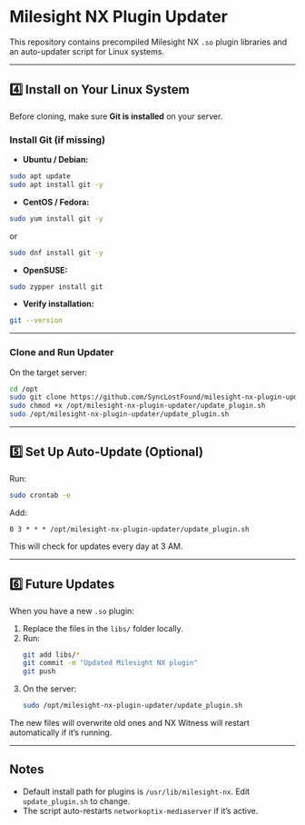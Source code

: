 # Milesight NX Plugin Updater

This repository contains precompiled Milesight NX `.so` plugin libraries and an auto-updater script for Linux systems.

---

## 4️⃣ Install on Your Linux System

Before cloning, make sure **Git is installed** on your server.

### Install Git (if missing)
- **Ubuntu / Debian:**
```bash
sudo apt update
sudo apt install git -y
```
- **CentOS / Fedora:**
```bash
sudo yum install git -y
```
or
```bash
sudo dnf install git -y
```
- **OpenSUSE:**
```bash
sudo zypper install git
```
- **Verify installation:**
```bash
git --version
```

---

### Clone and Run Updater

On the target server:
```bash
cd /opt
sudo git clone https://github.com/SyncLostFound/milesight-nx-plugin-updater.git
sudo chmod +x /opt/milesight-nx-plugin-updater/update_plugin.sh
sudo /opt/milesight-nx-plugin-updater/update_plugin.sh
```

---

## 5️⃣ Set Up Auto-Update (Optional)

Run:
```bash
sudo crontab -e
```
Add:
```
0 3 * * * /opt/milesight-nx-plugin-updater/update_plugin.sh
```
This will check for updates every day at 3 AM.

---

## 6️⃣ Future Updates

When you have a new `.so` plugin:
1. Replace the files in the `libs/` folder locally.
2. Run:
   ```bash
   git add libs/*
   git commit -m "Updated Milesight NX plugin"
   git push
   ```
3. On the server:
   ```bash
   sudo /opt/milesight-nx-plugin-updater/update_plugin.sh
   ```

The new files will overwrite old ones and NX Witness will restart automatically if it’s running.

---

## Notes
- Default install path for plugins is `/usr/lib/milesight-nx`. Edit `update_plugin.sh` to change.
- The script auto-restarts `networkoptix-mediaserver` if it’s active.
